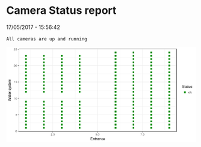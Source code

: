 Camera Status report
================
17/05/2017 - 15:56:42

    All cameras are up and running

![](camreport_files/figure-markdown_github/unnamed-chunk-2-1.png)
